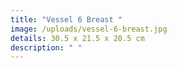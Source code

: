 ```yaml
---
title: "Vessel 6 Breast "
image: /uploads/vessel-6-breast.jpg
details: 30.5 x 21.5 x 20.5 cm
description: " "
---
```

